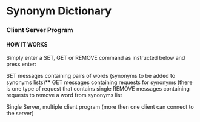 # Synonym Dictionary

### Client Server Program

#### HOW IT WORKS
Simply enter a SET, GET or REMOVE command as instructed below and press enter:

SET messages containing pairs of words (synonyms to be added to synonyms lists)**
GET messages containing requests for synonyms (there is one type of request that contains single 
REMOVE messages containing requests to remove a word from synonyms list

Single Server, multiple client program (more then one client can connect to the server)